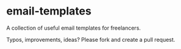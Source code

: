 email-templates
===============

A collection of useful email templates for freelancers.

Typos, improvements, ideas? Please fork and create a pull request.
